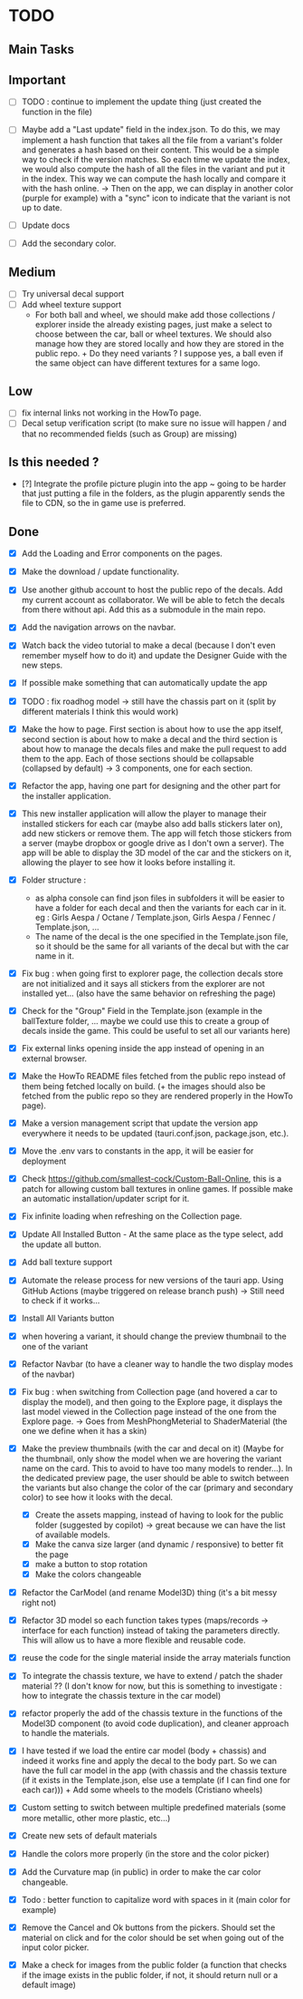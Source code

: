 # TODO

## Main Tasks


## Important

- [ ] TODO : continue to implement the update thing (just created the function in the file)

- [ ]  Maybe add a "Last update" field in the index.json. To do this, we may implement a hash function that takes all the file from a variant's folder and generates a hash based on their content. This would be a simple way to check if the version matches. So each time we update the index, we would also compute the hash of all the files in the variant and put it in the index. This way we can compute the hash locally and compare it with the hash online. -> Then on the app, we can display in another color (purple for example) with a "sync" icon to indicate that the variant is not up to date. 
- [ ] Update docs
- [ ] Add the secondary color.

## Medium

- [ ] Try universal decal support
- [ ] Add wheel texture support
  - For both ball and wheel, we should make add those collections / explorer inside the already existing pages, just make a select to choose between the car, ball or wheel textures. We should also manage how they are stored locally and how they are stored in the public repo. + Do they need variants ? I suppose yes, a ball even if the same object can have different textures for a same logo.

## Low

- [ ] fix internal links not working in the HowTo page.
- [ ] Decal setup verification script (to make sure no issue will happen / and that no recommended fields (such as Group) are missing)

## Is this needed ?

- [?] Integrate the profile picture plugin into the app ~ going to be harder that just putting a file in the folders, as the plugin apparently sends the file to CDN, so the in game use is preferred.

  
## Done
- [X] Add the Loading and Error components on the pages.
- [X] Make the download / update functionality.

- [X] Use another github account to host the public repo of the decals. Add my current account as collaborator. We will be able to fetch the decals from there without api. Add this as a submodule in the main repo.
- [X] Add the navigation arrows on the navbar.
- [X] Watch back the video tutorial to make a decal (because I don't even remember myself how to do it) and update the Designer Guide with the new steps.
- [X] If possible make something that can automatically update the app
- [X] TODO : fix roadhog model -> still have the chassis part on it (split by different materials I think this would work)
- [X] Make the how to page. First section is about how to use the app itself, second section is about how to make a decal and the third section is about how to manage the decals files and make the pull request to add them to the app. Each of those sections should be collapsable (collapsed by default) -> 3 components, one for each section.
- [X] Refactor the app, having one part for designing and the other part for the installer application.
- [X] This new installer application will allow the player to manage their installed stickers for each car (maybe also add balls stickers later on), add new stickers or remove them. The app will fetch those stickers from a server (maybe dropbox or google drive as I don't own a server). The app will be able to display the 3D model of the car and the stickers on it, allowing the player to see how it looks before installing it.
- [X] Folder structure : 
  - as alpha console can find json files in subfolders it will be easier to have a folder for each decal and then the variants for each car in it. eg : Girls Aespa / Octane / Template.json, Girls Aespa / Fennec / Template.json, ...
  - The name of the decal is the one specified in the Template.json file, so it should be the same for all variants of the decal but with the car name in it.
- [X] Fix bug : when going first to explorer page, the collection decals store are not initialized and it says all stickers from the explorer are not installed yet... (also have the same behavior on refreshing the page)
- [X] Check for the "Group" Field in the Template.json (example in the ballTexture folder, ... maybe we could use this to create a group of decals inside the game. This could be useful to set all our variants here)
- [X] Fix external links opening inside the app instead of opening in an external browser.
- [X] Make the HowTo README files fetched from the public repo instead of them being fetched locally on build. (+ the images should also be fetched from the public repo so they are rendered properly in the HowTo page).
- [X] Make a version management script that update the version app everywhere it needs to be updated (tauri.conf.json, package.json, etc.).
- [X] Move the .env vars to constants in the app, it will be easier for deployment
- [X] Check https://github.com/smallest-cock/Custom-Ball-Online, this is a patch for allowing custom ball textures in online games. If possible make an automatic installation/updater script for it.
- [X] Fix infinite loading when refreshing on the Collection page.
- [X] Update All Installed Button - At the same place as the type select, add the update all button.
- [X] Add ball texture support
- [X] Automate the release process for new versions of the tauri app. Using GitHub Actions (maybe triggered on release branch push) -> Still need to check if it works...
- [X] Install All Variants button
- [X] when hovering a variant, it should change the preview thumbnail to the one of the variant
- [X] Refactor Navbar (to have a cleaner way to handle the two display modes of the navbar)
- [X] Fix bug : when switching from Collection page (and hovered a car to display the model), and then going to the Explore page, it displays the last model viewed in the Collection page instead of the one from the Explore page.
  -> Goes from MeshPhongMeterial to ShaderMaterial (the one we define when it has a skin)
- [X] Make the preview thumbnails (with the car and decal on it) (Maybe for the thumbnail, only show the model when we are hovering the variant name on the card. This to avoid to have too many models to render...). In the dedicated preview page, the user should be able to switch between the variants but also change the color of the car (primary and secondary color) to see how it looks with the decal.
  - [X] Create the assets mapping, instead of having to look for the public folder (suggested by copilot) -> great because we can have the list of available models.
  - [X] Make the canva size larger (and dynamic / responsive) to better fit the page
  - [X] make a button to stop rotation
  - [X] Make the colors changeable
- [X] Refactor the CarModel (and rename Model3D) thing (it's a bit messy right not)
- [X] Refactor 3D model so each function takes types (maps/records -> interface for each function) instead of taking the parameters directly. This will allow us to have a more flexible and reusable code.
- [X] reuse the code for the single material inside the array materials function 
- [X] To integrate the chassis texture, we have to extend / patch the shader material ?? (I don't know for now, but this is something to investigate : how to integrate the chassis texture in the car model)
- [X] refactor properly the add of the chassis texture in the functions of the Model3D component (to avoid code duplication), and cleaner approach to handle the materials.
- [X] I have tested if we load the entire car model (body + chassis) and indeed it works fine and apply the decal to the body part. So we can have the full car model in the app (with chassis and the chassis texture (if it exists in the Template.json, else use a template (if I can find one for each car))) + Add some wheels to the models (Cristiano wheels)
- [X] Custom setting to switch between multiple predefined materials (some more metallic, other more plastic, etc...)
- [X] Create new sets of default materials
- [X] Handle the colors more properly (in the store and the color picker)
- [X] Add the Curvature map (in public) in order to make the car color changeable.
- [X] Todo : better function to capitalize word with spaces in it (main color for example)
- [X] Remove the Cancel and Ok buttons from the pickers. Should set the material on click and for the color should be set when going out of the input color picker.
- [X] Make a check for images from the public folder (a function that checks if the image exists in the public folder, if not, it should return null or a default image)